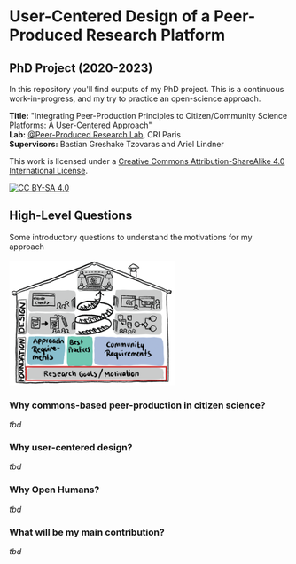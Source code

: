 # User-Centered Design of a Peer-Produced Research Platform
## PhD Project (2020-2023)
In this repository you'll find outputs of my PhD project. This is a continuous work-in-progress, and my try to practice an open-science approach. 

**Title:** "Integrating Peer-Production Principles to Citizen/Community Science Platforms: A User-Centered Approach"   
**Lab:** [@Peer-Produced Research Lab](https://github.com/PeerProducedResearch), CRI Paris  
**Supervisors:** Bastian Greshake Tzovaras and Ariel Lindner  

This work is licensed under a
[Creative Commons Attribution-ShareAlike 4.0 International License][cc-by-sa].

[![CC BY-SA 4.0][cc-by-sa-image]][cc-by-sa]

[cc-by-sa]: http://creativecommons.org/licenses/by-sa/4.0/
[cc-by-sa-image]: https://licensebuttons.net/l/by-sa/4.0/88x31.png

## High-Level Questions
Some introductory questions to understand the motivations for my approach  
<br>
<img src="images/phd-house-step1.png" width="300" />
### Why commons-based peer-production in citizen science?
*tbd*
### Why user-centered design?
*tbd*
### Why Open Humans?
*tbd*
### What will be my main contribution?
*tbd*

